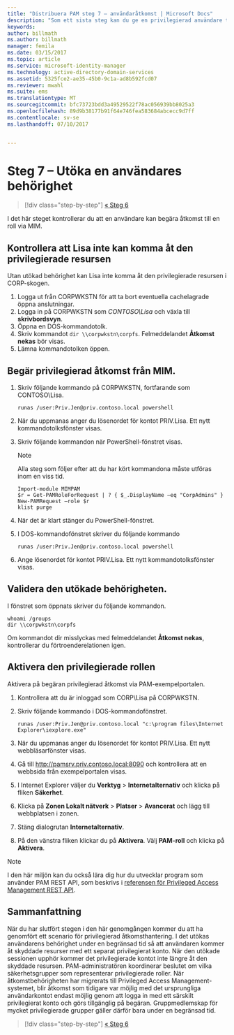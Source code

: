 ```yaml
---
title: "Distribuera PAM steg 7 – användaråtkomst | Microsoft Docs"
description: "Som ett sista steg kan du ge en privilegierad användare tillfällig åtkomst för att se om distributionen av Privileged Access Management lyckades."
keywords: 
author: billmath
ms.author: billmath
manager: femila
ms.date: 03/15/2017
ms.topic: article
ms.service: microsoft-identity-manager
ms.technology: active-directory-domain-services
ms.assetid: 5325fce2-ae35-45b0-9c1a-ad8b592fcd07
ms.reviewer: mwahl
ms.suite: ems
ms.translationtype: MT
ms.sourcegitcommit: bfc73723bdd3a49529522f78ac056939bb8025a3
ms.openlocfilehash: 89d9b38177b91f64e746fea583684abcecc9d7ff
ms.contentlocale: sv-se
ms.lasthandoff: 07/10/2017


---
```


# Steg 7 – Utöka en användares behörighet
<a id="step-7--elevate-a-users-access" class="xliff"></a>

>[!div class="step-by-step"]
[« Steg 6 ](step-6-transition-group-to-pam.md)


I det här steget kontrollerar du att en användare kan begära åtkomst till en roll via MIM.

## Kontrollera att Lisa inte kan komma åt den privilegierade resursen
<a id="verify-that-jen-cannot-access-the-privileged-resource" class="xliff"></a>
Utan utökad behörighet kan Lisa inte komma åt den privilegierade resursen i CORP-skogen.

1. Logga ut från CORPWKSTN för att ta bort eventuella cachelagrade öppna anslutningar.
2. Logga in på CORPWKSTN som *CONTOSO\Lisa* och växla till **skrivbordsvyn**.
3. Öppna en DOS-kommandotolk.
4. Skriv kommandot `dir \\corpwkstn\corpfs`. Felmeddelandet **Åtkomst nekas** bör visas.
5. Lämna kommandotolken öppen.

## Begär privilegierad åtkomst från MIM.
<a id="request-privileged-access-from-mim" class="xliff"></a>
1. Skriv följande kommando på CORPWKSTN, fortfarande som CONTOSO\Lisa.

    ```
    runas /user:Priv.Jen@priv.contoso.local powershell
    ```

2. När du uppmanas anger du lösenordet för kontot PRIV.Lisa. Ett nytt kommandotolksfönster visas.
3. Skriv följande kommandon när PowerShell-fönstret visas.

    > [!NOTE]
    > Alla steg som följer efter att du har kört kommandona måste utföras inom en viss tid.

    ```
    Import-module MIMPAM
    $r = Get-PAMRoleForRequest | ? { $_.DisplayName –eq "CorpAdmins" }
    New-PAMRequest –role $r
    klist purge
    ```

4. När det är klart stänger du PowerShell-fönstret.
5. I DOS-kommandofönstret skriver du följande kommando

    ```
    runas /user:Priv.Jen@priv.contoso.local powershell
    ```

6. Ange lösenordet för kontot PRIV.Lisa. Ett nytt kommandotolksfönster visas.

## Validera den utökade behörigheten.
<a id="validate-the-elevated-access" class="xliff"></a>
I fönstret som öppnats skriver du följande kommandon.

```
whoami /groups
dir \\corpwkstn\corpfs
```

Om kommandot dir misslyckas med felmeddelandet **Åtkomst nekas**, kontrollerar du förtroenderelationen igen.

## Aktivera den privilegierade rollen
<a id="activate-the-privileged-role" class="xliff"></a>
Aktivera på begäran privilegierad åtkomst via PAM-exempelportalen.

1. Kontrollera att du är inloggad som CORP\Lisa på CORPWKSTN.
2. Skriv följande kommando i DOS-kommandofönstret.

    ```
    runas /user:Priv.Jen@priv.contoso.local "c:\program files\Internet Explorer\iexplore.exe"
    ```

3. När du uppmanas anger du lösenordet för kontot PRIV.Lisa. Ett nytt webbläsarfönster visas.
4. Gå till http://pamsrv.priv.contoso.local:8090 och kontrollera att en webbsida från exempelportalen visas.
5. I Internet Explorer väljer du **Verktyg** > **Internetalternativ** och klicka på fliken **Säkerhet**.
6. Klicka på **Zonen Lokalt nätverk** > **Platser** > **Avancerat** och lägg till webbplatsen i zonen.
7. Stäng dialogrutan **Internetalternativ**.
8. På den vänstra fliken klickar du på **Aktivera**. Välj **PAM-roll** och klicka på **Aktivera**.

> [!Note]
> I den här miljön kan du också lära dig hur du utvecklar program som använder PAM REST API, som beskrivs i [referensen för Privileged Access Management REST API](/microsoft-identity-manager/reference/privileged-access-management-rest-api-reference).

## Sammanfattning
<a id="summary" class="xliff"></a>
När du har slutfört stegen i den här genomgången kommer du att ha genomfört ett scenario för privilegierad åtkomsthantering. I det utökas användarens behörighet under en begränsad tid så att användaren kommer åt skyddade resurser med ett separat privilegierat konto. När den utökade sessionen upphör kommer det privilegierade kontot inte längre åt den skyddade resursen. PAM-administratören koordinerar beslutet om vilka säkerhetsgrupper som representerar privilegierade roller. När åtkomstbehörigheten har migrerats till Privileged Access Management-systemet, blir åtkomst som tidigare var möjlig med det ursprungliga användarkontot endast möjlig genom att logga in med ett särskilt privilegierat konto och görs tillgänglig på begäran. Gruppmedlemskap för mycket privilegierade grupper gäller därför bara under en begränsad tid.

>[!div class="step-by-step"]
[« Steg 6 ](step-6-transition-group-to-pam.md)


